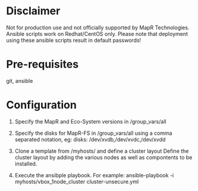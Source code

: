 # Disclaimer
Not for production use and not officially supported by MapR Technologies.
Ansible scripts work on Redhat/CentOS only.
Please note that deployment using these ansible scripts result in default passwords!


# Pre-requisites
git, ansible

# Configuration
1. Specify the MapR and Eco-System versions in /group_vars/all

2. Specify the disks for MapR-FS in /group_vars/all using a comma separated notation, eg:
disks: /dev/xvdb,/dev/xvdc,/dev/xvdd

3. Clone a template from /myhosts/ and define a cluster layout
Define the cluster layout by adding the various nodes as well as compontents to be installed.

4. Execute the ansibple playbook. For example:
ansible-playbook -i myhosts/vbox_1node_cluster cluster-unsecure.yml
